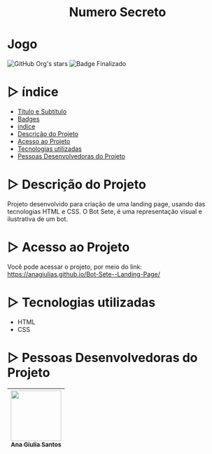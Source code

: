 # <h1 align="center"> Numero Secreto </h1>
# Jogo

![GitHub Org's stars](https://img.shields.io/github/stars/anagiulias?style=social)
![Badge Finalizado](https://img.shields.io/badge/STATUS-CONCLUÍDO-<BRIGHTGREEN)

# ▷ índice
* [Título e Subtítulo](#Título-e-Subtítulo)
* [Badges](#badges)
* [índice](#índice)
* [Descrição do Projeto](#descrição-do-projeto)
* [Acesso ao Projeto](#acesso-ao-projeto)
* [Tecnologias utilizadas](#tecnologias-utilizadas)
* [Pessoas Desenvolvedoras do Projeto](#pessoas-desenvolvedoras)

# ▷ Descrição do Projeto
Projeto desenvolvido para criação de uma landing page, usando das tecnologias HTML e CSS. O Bot Sete, é uma representação visual e ilustrativa de um bot.

# ▷ Acesso ao Projeto
Você pode acessar o projeto, por meio do link:
https://anagiulias.github.io/Bot-Sete--Landing-Page/

# ▷ Tecnologias utilizadas
* HTML
* CSS

# ▷ Pessoas Desenvolvedoras do Projeto 
| [<img src="https://avatars.githubusercontent.com/u/115855530?v=4" width=115><br><sub>Ana Giulia Santos</sub>](https://github.com/anagiulias)
| :---: |
